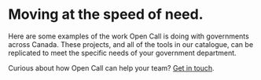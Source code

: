 # Moving at the speed of need.

Here are some examples of the work Open Call is doing with governments across Canada. These projects, and all of the tools in our catalogue, can be replicated to meet the specific needs of your government department. 

Curious about how Open Call can help your team? [Get in touch](https://forms.gle/Q7PiKNZ1tapidJuP9).